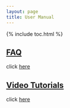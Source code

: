```yaml
---
layout: page
title: User Manual
---
```


{% include toc.html %}

## [FAQ][0]

click [here][0]

## [Video Tutorials][1]

click [here][1]

[0]: /doc/faq "FAQ"
[1]: /doc/tutorials "Video Tutorials"